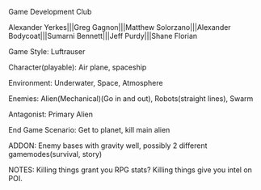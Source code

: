 Game Development Club

Alexander Yerkes|||Greg Gagnon|||Matthew Solorzano|||Alexander Bodycoat|||Sumarni Bennett|||Jeff Purdy|||Shane Florian


Game Style: Luftrauser

Character(playable): Air plane, spaceship

Environment: Underwater, Space, Atmosphere

Enemies: Alien(Mechanical)(Go in and out), Robots(straight lines), Swarm

Antagonist: Primary Alien

End Game Scenario: Get to planet, kill main alien

ADDON: Enemy bases with gravity well, possibly 2 different gamemodes(survival, story)

NOTES: Killing things grant you RPG stats? Killing things give you intel on POI.
